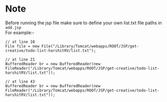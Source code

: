 # Note
Before running the jsp file make sure to define your own list.txt file paths in `add.jsp`<br>
For example:-
```
// at line 10
File file = new File("/Library/Tomcat/webapps/ROOT/JSP/get-creative/todo-list-harshitRV/list.txt");

// at line 21
BufferedReader br = new BufferedReader(new FileReader("/Library/Tomcat/webapps/ROOT/JSP/get-creative/todo-list-harshitRV/list.txt"));

// at line 43
BufferedReader br = new BufferedReader(new FileReader("/Library/Tomcat/webapps/ROOT/JSP/get-creative/todo-list-harshitRV/list.txt"));
```
